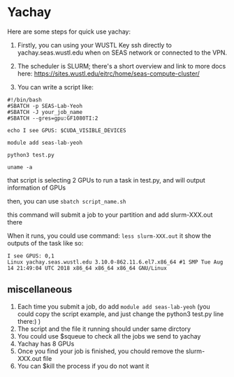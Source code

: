 # Yachay
Here are some steps for quick use yachay:

1. Firstly, you can using your WUSTL Key ssh directly to yachay.seas.wustl.edu when on SEAS network or connected to the VPN.

2. The scheduler is SLURM; there's a short overview and link to more docs here: https://sites.wustl.edu/eitrc/home/seas-compute-cluster/
   
3. You can write a script like:
``` 
#!/bin/bash
#SBATCH -p SEAS-Lab-Yeoh
#SBATCH -J your_job_name
#SBATCH --gres=gpu:GF1080TI:2
 
echo I see GPUS: $CUDA_VISIBLE_DEVICES

module add seas-lab-yeoh

python3 test.py         

uname -a

```  
that script is selecting 2 GPUs to run a task in test.py, and will output information of GPUs

then, you can use 
`sbatch script_name.sh`

this command will submit a job to your partition and add slurm-XXX.out there
 
When it runs, you could use command: `less slurm-XXX.out`
it show the outputs of the task like so:

    I see GPUS: 0,1
    Linux yachay.seas.wustl.edu 3.10.0-862.11.6.el7.x86_64 #1 SMP Tue Aug 14 21:49:04 UTC 2018 x86_64 x86_64 x86_64 GNU/Linux

## miscellaneous
1. Each time you submit a job, do add `module add seas-lab-yeoh` (you could copy the script example, and just change the python3 test.py line there:) )
2. The script and the file it running should under same dirctory
3. You could use $squeue to check all the jobs we send to yachay
4. Yachay has 8 GPUs
5. Once you find your job is finished, you chould remove the slurm-XXX.out file
6. You can $kill the process if you do not want it
